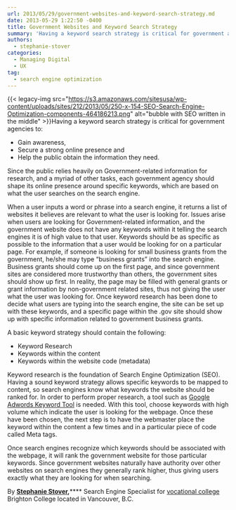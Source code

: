 ```yaml
---
url: 2013/05/29/government-websites-and-keyword-search-strategy.md
date: 2013-05-29 1:22:50 -0400
title: Government Websites and Keyword Search Strategy
summary: 'Having a keyword search strategy is critical for government agencies to: Gain awareness, Secure a strong online presence and Help the public obtain the information they need. Since the public relies heavily on Government-related information for research, and a myriad of other tasks, each government'
authors:
  - stephanie-stover
categories:
  - Managing Digital
  - UX
tag:
  - search engine optimization
---
```


{{< legacy-img src="https://s3.amazonaws.com/sitesusa/wp-content/uploads/sites/212/2013/05/250-x-154-SEO-Search-Engine-Optimization-components-464186213.png" alt="bubble with SEO written in the middle" >}}Having a keyword search strategy is critical for government agencies to:

  * Gain awareness,
  * Secure a strong online presence and
  * Help the public obtain the information they need.

Since the public relies heavily on Government-related information for research, and a myriad of other tasks, each government agency should shape its online presence around specific keywords, which are based on what the user searches on the search engine.

When a user inputs a word or phrase into a search engine, it returns a list of websites it believes are relevant to what the user is looking for. Issues arise when users are looking for Government-related information, and the government website does not have any keywords within it telling the search engines it is of high value to that user.  Keywords should be as specific as possible to the information that a user would be looking for on a particular page. For example, if someone is looking for small business grants from the government, he/she may type “business grants” into the search engine. Business grants should come up on the first page, and since government sites are considered more trustworthy than others, the government sites should show up first. In reality, the page may be filled with general grants or grant information by non-government related sites, thus not giving the user what the user was looking for. Once keyword research has been done to decide what users are typing into the search engine, the site can be set up with these keywords, and a specific page within the .gov site should show up with specific information related to government business grants.

A basic keyword strategy should contain the following:

  * Keyword Research
  * Keywords within the content
  * Keywords within the website code (metadata)

Keyword research is the foundation of Search Engine Optimization (SEO). Having a sound keyword strategy allows specific keywords to be mapped to content, so search engines know what keywords the website should be ranked for.  In order to perform proper research, a tool such as [Google Adwords Keyword Tool](https://adwords.google.com/o/Targeting/Explorer) is needed. With this tool, choose keywords with high volume which indicate the user is looking for the webpage. Once these have been chosen, the next step is to have the webmaster place the keyword within the content a few times and in a particular piece of code called Meta tags.

Once search engines recognize which keywords should be associated with the webpage, it will rank the government website for those particular keywords. Since government websites naturally have authority over other websites on search engines they generally rank higher, thus giving users exactly what they are looking for when searching.

By [**Stephanie Stover**](https://plus.google.com/u/0/103154145981800731315?rel=author)**,****** Search Engine Specialist for [vocational college](http://www.brightoncollege.com/) Brighton College located in Vancouver, B.C.
